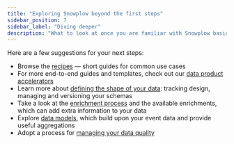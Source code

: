 ```yaml
---
title: "Exploring Snowplow beyond the first steps"
sidebar_position: 7
sidebar_label: "Diving deeper"
description: "What to look at once you are familiar with Snowplow basics"
---
```


Here are a few suggestions for your next steps:
* Browse the [recipes](/docs/recipes/index.md) — short guides for common use cases
* For more end-to-end guides and templates, check out our [data product accelerators](https://snowplow.io/data-product-accelerators/)
* Learn more about [defining the shape of your data](/docs/understanding-tracking-design/index.md): tracking design, managing and versioning your schemas
* Take a look at the [enrichment process](/docs/enriching-your-data/index.md) and the available enrichments, which can add extra information to your data
* Explore [data models](/docs/modeling-your-data/index.md), which build upon your event data and provide useful aggregations
* Adopt a process for [managing your data quality](/docs/managing-data-quality/index.md)

